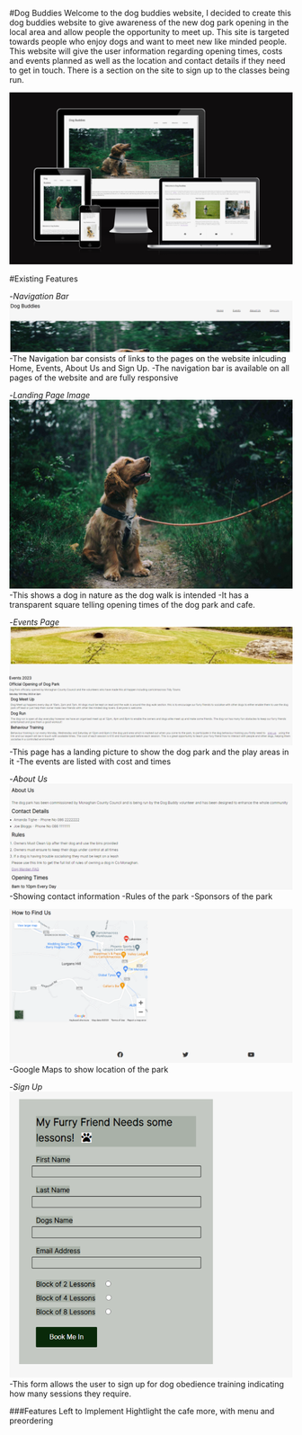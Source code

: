 #Dog Buddies
Welcome to the dog buddies website, I decided to create this dog buddies website to give awareness of the new dog park opening in the local area and allow people the opportunity to meet up.
This site is targeted towards people who enjoy dogs and want to meet new like minded people. This website will give the user information regarding opening times, costs and events planned as well as the location and contact details if they need to get in touch. There is a section on the site to sign up to the classes being run.

![Responsice Mockup](assets/images/Mockup.png)

#Existing Features

-_Navigation Bar_
![Navigation Bar](assets/images/Navigation.png)
-The Navigation bar consists of links to the pages on the website inlcuding Home, Events, About Us and Sign Up.
-The navigation bar is available on all pages of the website and are fully responsive

-_Landing Page Image_
![Landing Page Image](assets/images/Doginforest.jpg)
-This shows a dog in nature as the dog walk is intended
-It has a transparent square telling opening times of the dog park and cafe.

-_Events Page_
![Events Page](assets/images/Events-Details-Page.png)
-This page has a landing picture to show the dog park and the play areas in it
-The events are listed with cost and times

-_About Us_
![About Us](assets/images/about-us-details.png)
-Showing contact information
-Rules of the park
-Sponsors of the park

![Location](assets/images/Location.png)
-Google Maps to show location of the park

-_Sign Up_
![Sign up form](assets/images/sign-up-details.png)
-This form allows the user to sign up for dog obedience training indicating how many sessions they require.

###Features Left to Implement
Hightlight the cafe more, with menu and preordering
